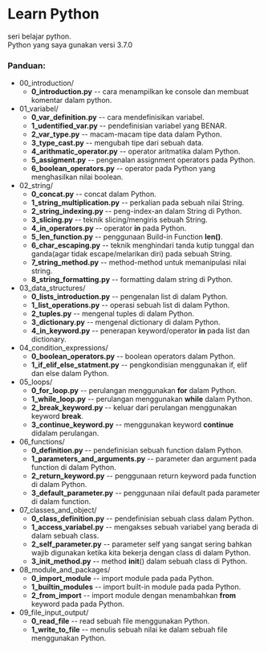 # Learn Python
seri belajar python.
<br/>
Python yang saya gunakan versi 3.7.0
### Panduan:
* 00_introduction/
  * **0_introduction.py** -- cara menampilkan ke console dan membuat komentar dalam python.
* 01_variabel/
  * **0_var_definition.py** -- cara mendefinisikan variabel.
  * **1_udentified_var.py** -- pendefinisian variabel yang BENAR.
  * **2_var_type.py** -- macam-macam tipe data dalam Python.
  * **3_type_cast.py** -- mengubah tipe dari sebuah data.
  * **4_arithmatic_operator.py** -- operator aritmatika dalam Python.
  * **5_assigment.py** -- pengenalan assignment operators pada Python.
  * **6_boolean_operators.py** -- operator pada Python yang menghasilkan nilai boolean.
* 02_string/
  * **0_concat.py** -- concat dalam Python.
  * **1_string_multiplication.py** -- perkalian pada sebuah nilai String.
  * **2_string_indexing.py** -- peng-index-an dalam String di Python.
  * **3_slicing.py** -- teknik slicing/mengiris sebuah String.
  * **4_in_operators.py** -- operator **in** pada Python.
  * **5_len_function.py** -- penggunaan Build-in Function **len()**.
  * **6_char_escaping.py** -- teknik menghindari tanda kutip tunggal dan ganda(agar tidak escape/melarikan diri) pada sebuah String.
  * **7_string_method.py** -- method-method untuk memanipulasi nilai string.
  * **8_string_formatting.py** -- formatting dalam string di Python.
* 03_data_structures/
  * **0_lists_introduction.py** -- pengenalan list di dalam Python.
  * **1_list_operations.py** -- operasi sebuah list di dalam Python.
  * **2_tuples.py** -- mengenal tuples di dalam Python.
  * **3_dictionary.py** -- mengenal dictionary di dalam Python.
  * **4_in_keyword.py** -- penerapan keyword/operator **in** pada list dan dictionary.
* 04_condition_expressions/
  * **0_boolean_operators.py** -- boolean operators dalam Python.
  * **1_if_elif_else_statment.py** -- pengkondisian menggunakan if, elif dan else dalam Python.
* 05_loops/
  * **0_for_loop.py** -- perulangan menggunakan **for** dalam Python.
  * **1_while_loop.py** -- perulangan menggunakan **while** dalam Python.
  * **2_break_keyword.py** -- keluar dari perulangan menggunakan keyword **break**.
  * **3_continue_keyword.py** -- menggunakan keyword **continue** didalam perulangan.
* 06_functions/
  * **0_definition.py** -- pendefinisian sebuah function dalam Python.
  * **1_parameters_and_arguments.py** -- parameter dan argument pada function di dalam Python.
  * **2_return_keyword.py** -- penggunaan return keyword pada function di dalam Python.
  * **3_default_parameter.py** -- penggunaan nilai default pada parameter di dalam function.
* 07_classes_and_object/
  *  **0_class_definition.py** -- pendefinisian sebuah class dalam Python.
  *  **1_access_variabel.py** -- mengakses sebuah variabel yang berada di dalam sebuah class.
  *  **2_self_parameter.py** -- parameter self yang sangat sering bahkan wajib digunakan ketika kita bekerja dengan class di dalam Python.
  *  **3_init_method.py** -- method __init__() dalam sebuah class di Python.
* 08_module_and_packages/
  * **0_import_module** -- import module pada pada Python.
  * **1_builtin_modules** -- import built-in module pada pada Python.
  * **2_from_import** -- import module dengan menambahkan **from** keyword pada pada Python.
* 09_file_input_output/
  * **0_read_file** -- read sebuah file menggunakan Python.
  * **1_write_to_file** -- menulis sebuah nilai ke dalam sebuah file menggunakan Python.